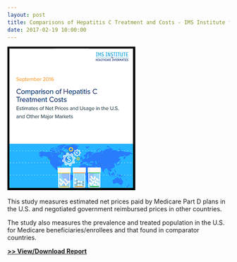 ```yaml
---
layout: post
title: Comparisons of Hepatitis C Treatment and Costs - IMS Institute for Healthcare Informatics
date: 2017-02-19 10:00:00
---
```


[![](/assets/images/comparisons-of-hepatitis-c-treatment-and-costs-ims-institute-for-healthcare-informatics.png)](https://jumpshare.com/v/Jq2MvAToCbUPYGilVfQp)

This study measures estimated net prices paid by Medicare Part D plans in the U.S. and negotiated government reimbursed prices in other countries.

The study also measures the prevalence and treated population in the U.S. for Medicare beneficiaries/enrollees and that found in comparator countries.

[**>> View/Download Report**](https://jumpshare.com/v/Jq2MvAToCbUPYGilVfQp)